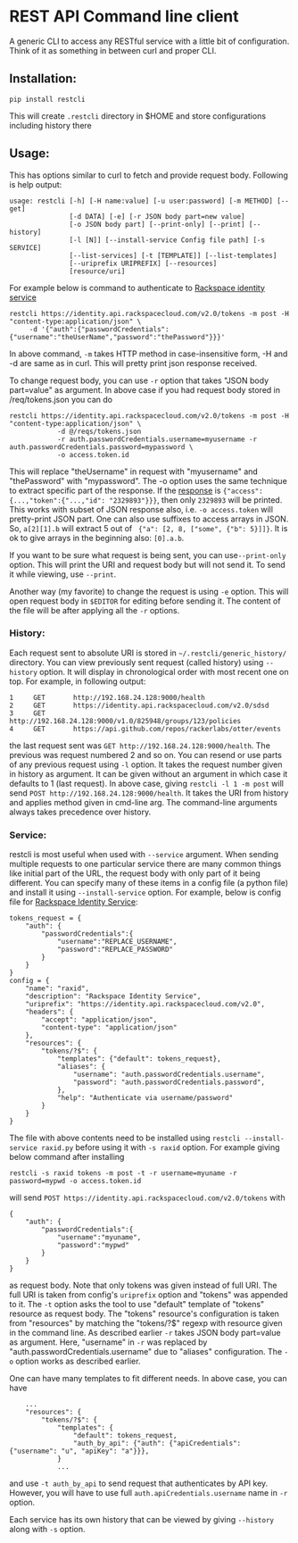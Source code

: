 # REST API Command line client

A generic CLI to access any RESTful service with a little bit of configuration.
Think of it as something in between curl and proper CLI.

## Installation:
```
pip install restcli
```
This will create `.restcli` directory in $HOME and store configurations including history there

## Usage:
This has options similar to curl to fetch and provide request body. Following is help output:
```
usage: restcli [-h] [-H name:value] [-u user:password] [-m METHOD] [--get]
               [-d DATA] [-e] [-r JSON body part=new value]
               [-o JSON body part] [--print-only] [--print] [--history]
               [-l [N]] [--install-service Config file path] [-s SERVICE]
               [--list-services] [-t [TEMPLATE]] [--list-templates]
               [--uriprefix URIPREFIX] [--resources]
               [resource/uri]
```
For example below is
command to authenticate to [Rackspace identity service](http://docs.rackspace.com/auth/api/v2.0/auth-client-devguide/content/QuickStart-000.html)
```
restcli https://identity.api.rackspacecloud.com/v2.0/tokens -m post -H "content-type:application/json" \
     -d '{"auth":{"passwordCredentials":{"username":"theUserName","password":"thePassword"}}}'
```
In above command, `-m` takes HTTP method in case-insensitive form, -H and -d are same as in curl.
This will pretty print json response received.

To change request body, you can use `-r` option that takes "JSON body part=value" as argument.
In above case if you had request body stored in /req/tokens.json you can do
```
restcli https://identity.api.rackspacecloud.com/v2.0/tokens -m post -H "content-type:application/json" \
            -d @/reqs/tokens.json
            -r auth.passwordCredentials.username=myusername -r auth.passwordCredentials.password=mypassword \
            -o access.token.id
```
This will replace "theUsername" in request with "myusername" and "thePassword" with "mypassword".
The -o option uses the same technique to extract specific part of the response. If the
[response](http://docs.rackspace.com/auth/api/v2.0/auth-client-devguide/content/Sample_Request_Response-d1e64.html)
is `{"access":{...,"token":{"...,"id": "2329893"}}}`, then only `2329893` will be printed.
This works with subset of JSON response also, i.e. `-o access.token` will pretty-print JSON part.
One can also use suffixes to access arrays in JSON. So, `a[2][1].b` will extract 5 out of
` {"a": [2, 8, ["some", {"b": 5}]]}`. It is ok to give arrays in the beginning also: `[0].a.b`.

If you want to be sure what request is being sent, you can use`--print-only` option. This will
print the URI and request body but will not send it. To send it while viewing, use `--print`.

Another way (my favorite) to change the request is using `-e` option. This will open request body
in `$EDITOR` for editing before sending it. The content of the file will be after applying
all the `-r` options.

### History:
Each request sent to absolute URI is stored in `~/.restcli/generic_history/` directory. You can
view previously sent request (called history) using `--history` option. It will display in chronological
order with most recent one on top. For example, in following output:
```
1     GET       http://192.168.24.128:9000/health
2     GET       https://identity.api.rackspacecloud.com/v2.0/sdsd
3     GET       http://192.168.24.128:9000/v1.0/825948/groups/123/policies
4     GET       https://api.github.com/repos/rackerlabs/otter/events
```
the last request sent was `GET http://192.168.24.128:9000/health`. The previous was request numbered 2
and so on.
You can resend or use parts of any previous request using `-l` option. It takes the request number
given in history as argument. It can be given without an argument in which case it defaults to 1 (last request).
In above case, giving `restcli -l 1 -m post` will send `POST http://192.168.24.128:9000/health`.
It takes the URI from history and applies method given in cmd-line arg. The command-line arguments always
takes precedence over history.

### Service:
restcli is most useful when used with `--service` argument. When sending multiple requests to one
particular service there are many common things like initial part of the URL, the request body with
only part of it being different. You can specify many of these items in a config file
(a python file) and install it using `--install-service` option. For example, below is config file
for [Rackspace Identity Service](http://docs.rackspace.com/auth/api/v2.0/auth-client-devguide/content/QuickStart-000.html):
```
tokens_request = {
    "auth": {
        "passwordCredentials":{
            "username":"REPLACE_USERNAME",
            "password":"REPLACE_PASSWORD"
        }
    }
}
config = {
    "name": "raxid",
    "description": "Rackspace Identity Service",
    "uriprefix": "https://identity.api.rackspacecloud.com/v2.0",
    "headers": {
        "accept": "application/json",
        "content-type": "application/json"
    },
    "resources": {
        "tokens/?$": {
            "templates": {"default": tokens_request},
            "aliases": {
                "username": "auth.passwordCredentials.username",
                "password": "auth.passwordCredentials.password",
            },
            "help": "Authenticate via username/password"
        }
    }
}
```
The file with above contents need to be installed using `restcli --install-service raxid.py`
before using it with `-s raxid` option. For example giving below command after installing
```
restcli -s raxid tokens -m post -t -r username=myuname -r password=mypwd -o access.token.id
```
will send `POST https://identity.api.rackspacecloud.com/v2.0/tokens` with
```
{
    "auth": {
        "passwordCredentials":{
            "username":"myuname",
            "password":"mypwd"
        }
    }
}
```
as request body. Note that only tokens was given instead of full URI. The full URI is taken from config's
`uriprefix` option and "tokens" was appended to it. The `-t` option asks the tool to use "default" template
of "tokens" resource as request body. The "tokens" resource's configuration is taken from "resources" by
matching the "tokens/?$" regexp with resource given in the command line. As described earlier `-r`
takes JSON body part=value as argument. Here, "username" in `-r` was replaced by "auth.passwordCredentials.username"
due to "aliases" configuration. The `-o` option works as described earlier.

One can have many templates to fit different needs. In above case, you can have
```
    ...
    "resources": {
        "tokens/?$": {
            "templates": {
                "default": tokens_request,
                "auth_by_api": {"auth": {"apiCredentials": {"username": "u", "apiKey": "a"}}},
            }
            ...
```
and use `-t auth_by_api` to send request that authenticates by API key. However, you will have to use
full `auth.apiCredentials.username` name in `-r` option.

Each service has its own history that can be viewed by giving `--history` along with `-s` option.
